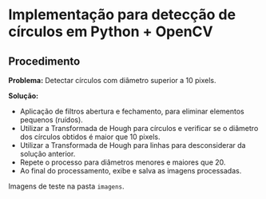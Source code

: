 # Implementação para detecção de círculos em Python + OpenCV

Procedimento
-----

**Problema:** Detectar círculos com diâmetro superior a 10 pixels.

**Solução:**
- Aplicação de filtros abertura e fechamento, para eliminar elementos pequenos (ruídos).
- Utilizar a Transformada de Hough para círculos e verificar se o diâmetro dos círculos obtidos é maior que 10 pixels.
- Utilizar a Transformada de Hough para linhas para desconsiderar da solução anterior.
- Repete o processo para diâmetros menores e maiores que 20.
- Ao final do processamento, exibe e salva as imagens processadas.

Imagens de teste na pasta `imagens`.

